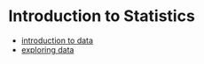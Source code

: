 # Introduction to Statistics

*   [introduction to data](1_intro_to_data/intro_to_data.md)
*   [exploring data](2_exploring_data/exploring_data.md)
